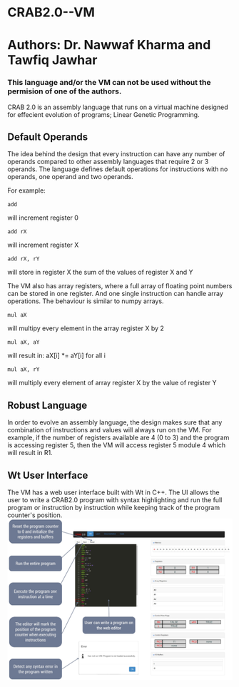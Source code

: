 # CRAB2.0--VM

# Authors: Dr. Nawwaf Kharma and Tawfiq Jawhar
### This language and/or the VM can not be used without the permision of one of the authors.

CRAB 2.0 is an assembly language that runs on a virtual machine designed for effecient evolution of programs; Linear Genetic Programming.
## Default Operands
The idea behind the design that every instruction can have any number of operands compared to other assembly languages that require 2 or 3 operands.
The language defines default operations for instructions with no operands, one operand and two operands.

For example:

```
add
```
will increment register 0
```
add rX
```
will increment register X
```
add rX, rY
```
will store in register X the sum of the values of register X and Y

The VM also has array registers, where a full array of floating point numbers can be stored in one register. And one single instruction can handle array operations.
The behaviour is similar to numpy arrays.
```
mul aX
```
will multipy every element in the array register X by 2
```
mul aX, aY
```
will result in: aX[i] *= aY[i] for all i
```
mul aX, rY
```
will multiply every element of array register X by the value of register Y
## Robust Language
In order to evolve an assembly language, the design makes sure that any combination of instructions and values will always run on the VM.
For example, if the number of registers available are 4 (0 to 3) and the program is accessing register 5, then the VM will access register 5 module 4 which will result in R1.

## Wt User Interface
The VM has a web user interface built with Wt in C++.
The UI allows the user to write a CRAB2.0 program with syntax highlighting and run the full program or instruction by instruction while keeping track of the program counter's position.
![Screenshot](screenshots/vmui.png)


